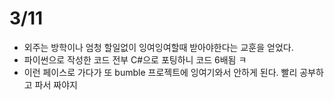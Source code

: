 # 3/11

- 외주는 방학이나 엄청 할일없이 잉여잉여할때 받아야한다는 교훈을 얻었다.
- 파이썬으로 작성한 코드 전부 C#으로 포팅하니 코드 6배됨 ㅋ
- 이런 페이스로 가다가 또 bumble 프로젝트에 잉여기와서 안하게 된다. 빨리 공부하고 파서 짜야지